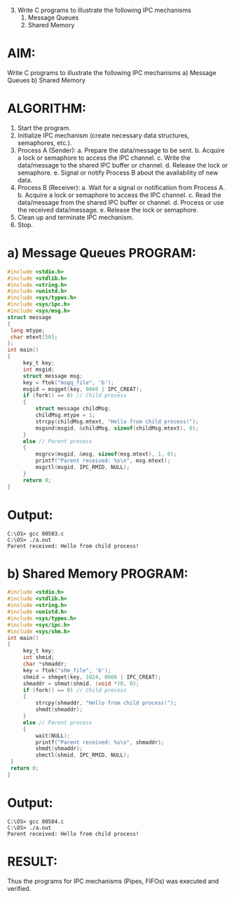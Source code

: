 3. Write C programs to illustrate the following IPC mechanisms
	1. Message Queues
	2. Shared Memory
# AIM:
Write C programs to illustrate the following IPC mechanisms 
a) Message Queues 
b) Shared Memory
# ALGORITHM:
1. Start the program.
2. Initialize IPC mechanism (create necessary data structures, semaphores, 
 etc.).
3. Process A (Sender):
	 a. Prepare the data/message to be sent.
	 b. Acquire a lock or semaphore to access the IPC channel.
	 c. Write the data/message to the shared IPC buffer or channel.
	 d. Release the lock or semaphore.
	 e. Signal or notify Process B about the availability of new data.
1. Process B (Receiver):
	 a. Wait for a signal or notification from Process A.
	 b. Acquire a lock or semaphore to access the IPC channel.
	 c. Read the data/message from the shared IPC buffer or channel.
	 d. Process or use the received data/message.
	 e. Release the lock or semaphore.
1. Clean up and terminate IPC mechanism.
2. Stop.
# a) Message Queues PROGRAM:
```c
#include <stdio.h>
#include <stdlib.h>
#include <string.h>
#include <unistd.h>
#include <sys/types.h>
#include <sys/ipc.h>
#include <sys/msg.h>
struct message 
{
 long mtype;
 char mtext[50];
};
int main() 
{
	 key_t key;
	 int msgid;
	 struct message msg;
	 key = ftok("msgq_file", 'b');
	 msgid = msgget(key, 0666 | IPC_CREAT);
	 if (fork() == 0) // Child process
	 {
		 struct message childMsg;
		 childMsg.mtype = 1;
		 strcpy(childMsg.mtext, "Hello from child process!");
		 msgsnd(msgid, &childMsg, sizeof(childMsg.mtext), 0);
	 } 
	 else // Parent process
	 {
		 msgrcv(msgid, &msg, sizeof(msg.mtext), 1, 0);
		 printf("Parent received: %s\n", msg.mtext);
		 msgctl(msgid, IPC_RMID, NULL);
	 }
	 return 0;
}
```

# Output:
```
C:\OS> gcc 00503.c
C:\OS> ./a.out
Parent received: Hello from child process!
```
# b) Shared Memory PROGRAM:
```c
#include <stdio.h>
#include <stdlib.h>
#include <string.h>
#include <unistd.h>
#include <sys/types.h>
#include <sys/ipc.h>
#include <sys/shm.h>
int main() 
{
	 key_t key;
	 int shmid;
	 char *shmaddr;
	 key = ftok("shm_file", 'b');
	 shmid = shmget(key, 1024, 0666 | IPC_CREAT);
	 shmaddr = shmat(shmid, (void *)0, 0);
	 if (fork() == 0) // Child process
	 {
		 strcpy(shmaddr, "Hello from child process!");
		 shmdt(shmaddr);
	 } 
	 else // Parent process
	 {
		 wait(NULL);
		 printf("Parent received: %s\n", shmaddr);
		 shmdt(shmaddr);
		 shmctl(shmid, IPC_RMID, NULL);
 }
 return 0;
}

```

# Output:
```
C:\OS> gcc 00504.c
C:\OS> ./a.out
Parent received: Hello from child process!

```
# RESULT:

Thus the programs for IPC mechanisms (Pipes, FIFOs) was executed and verified.